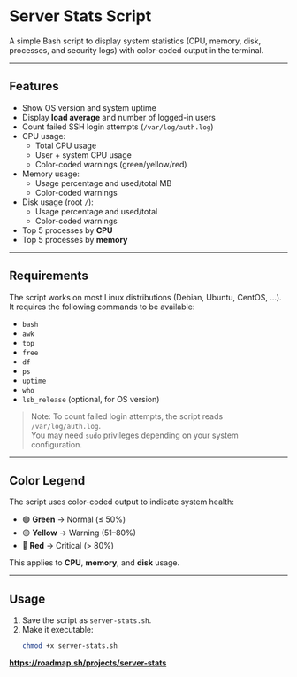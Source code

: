 # Server Stats Script

A simple Bash script to display system statistics (CPU, memory, disk, processes, and security logs) with color-coded output in the terminal.

---

## Features
- Show OS version and system uptime
- Display **load average** and number of logged-in users
- Count failed SSH login attempts (`/var/log/auth.log`)
- CPU usage:
  - Total CPU usage
  - User + system CPU usage
  - Color-coded warnings (green/yellow/red)
- Memory usage:
  - Usage percentage and used/total MB
  - Color-coded warnings
- Disk usage (root `/`):
  - Usage percentage and used/total
  - Color-coded warnings
- Top 5 processes by **CPU**
- Top 5 processes by **memory**

---

## Requirements
The script works on most Linux distributions (Debian, Ubuntu, CentOS, ...). It requires the following commands to be available:
- `bash`
- `awk`
- `top`
- `free`
- `df`
- `ps`
- `uptime`
- `who`
- `lsb_release` (optional, for OS version)

> Note: To count failed login attempts, the script reads `/var/log/auth.log`.  
> You may need `sudo` privileges depending on your system configuration.

---

## Color Legend
The script uses color-coded output to indicate system health:

- 🟢 **Green** → Normal (≤ 50%)  
- 🟡 **Yellow** → Warning (51–80%)  
- 🔴 **Red** → Critical (> 80%)  

This applies to **CPU**, **memory**, and **disk** usage.

---

## Usage
1. Save the script as `server-stats.sh`.
2. Make it executable:
   ```bash
   chmod +x server-stats.sh


**https://roadmap.sh/projects/server-stats**